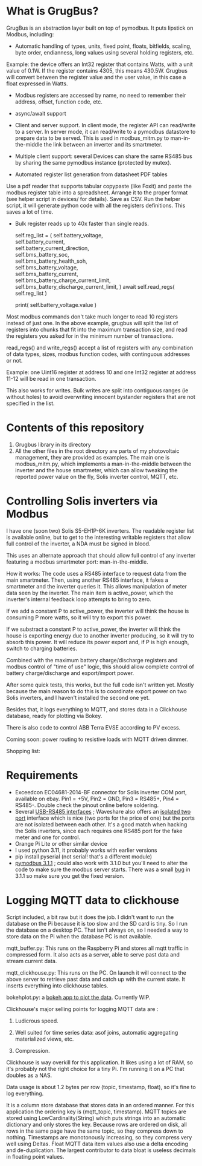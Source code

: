 # What is GrugBus?

GrugBus is an abstraction layer built on top of pymodbus. It puts lipstick on Modbus, including:

- Automatic handling of types, units, fixed point, floats, bitfields, scaling, byte order, endianness, long values using several holding registers, etc.

Example: the device offers an Int32 register that contains Watts, with a unit value of 0.1W. If the register contains 4305, this means 430.5W. Grugbus will convert between the register value and the user value, in this case a float expressed in Watts.

- Modbus registers are accessed by name, no need to remember their address, offset, function code, etc.

- async/await support

- Client and server support. In client mode, the register API can read/write to a server.
In server mode, it can read/write to a pymodbus datastore to prepare data to be served.
This is used in modbus_mitm.py to man-in-the-middle the link between an inverter and its
smartmeter.

- Multiple client support: several Devices can share the same RS485 bus by sharing the same pymodbus instance (protected by mutex).

- Automated register list generation from datasheet PDF tables 

Use a pdf reader that supports tabular copypaste (like Foxit) and paste the modbus register table into a spreadsheet. Arrange it to the proper format (see helper script in devices/ for details). Save as CSV. Run the helper script, it will generate python code with all the registers definitions. This saves a lot of time.

- Bulk register reads up to 40x faster than single reads.

    self.reg_list = (
              self.battery_voltage,                    
              self.battery_current,                    
              self.battery_current_direction,          
              self.bms_battery_soc,                    
              self.bms_battery_health_soh,             
              self.bms_battery_voltage,                
              self.bms_battery_current,                
              self.bms_battery_charge_current_limit,   
              self.bms_battery_discharge_current_limit,
            )
    await self.read_regs( self.reg_list )

    print( self.battery_voltage.value )   
      
Most modbus commands don't take much longer to read 10 registers instead of just one.
In the above example, grugbus will split the list of registers into chunks that fit into
the maximum transaction size, and read the registers you asked for in the minimum number 
of transactions. 

read_regs() and write_regs() accept a list of registers with any combination of data types, 
sizes, modbus function codes, with continguous addresses or not.

Example: one Uint16 register at address 10 and one Int32 register at address 11-12 will be
read in one transaction.

This also works for writes. Bulk writes are split into contiguous ranges (ie without holes)
to avoid overwriting innocent bystander registers that are not specified in the list. 

# Contents of this repository

1) Grugbus library in its directory
2) All the other files in the root directory are parts of my photovoltaic management, they are provided as examples. The main one is modbus_mitm.py, which implements a man-in-the-middle between the inverter and the house smartmeter, which can allow tweaking the reported power value on the fly, Solis inverter control, MQTT, etc.

# Controlling Solis inverters via Modbus

I have one (soon two) Solis S5-EH1P-6K inverters. The readable register list is available online, but to get to the interesting writable registers that allow full control of the inverter, a NDA must be signed in blood.

This uses an alternate approach that should allow full control of any inverter featuring a modbus smartmeter port: man-in-the-middle.

How it works: The code uses a RS485 interface to request data from the main smartmeter. Then, using another RS485 interface, it fakes a smartmeter and the inverter queries it. This allows manipulation of meter data seen by the inverter. The main item is active_power, which the inverter's internal feedback loop attempts to bring to zero.

If we add a constant P to active_power, the inverter will think the house is consuming P more watts, so it will try to export this power.

If we substract a constant P to active_power, the inverter will think the house is exporting energy due to another inverter producing, so it will try to absorb this power. It will reduce its power export and, if P is high enough, switch to charging batteries.

Combined with the maximum battery charge/discharge registers and modbus control of "time of use" logic, this should allow complete control of battery charge/discharge and export/import power.

After some quick tests, this works, but the full code isn't written yet. Mostly because the main reason to do this is to coordinate export power on two Solis inverters, and I haven't installed the second one yet.

Besides that, it logs everything to MQTT, and stores data in a Clickhouse database, ready for plotting via Bokey.

There is also code to control ABB Terra EVSE according to PV excess.

Coming soon: power routing to resistive loads with MQTT driven dimmer.

Shopping list:

# Requirements

- Exceedcon EC04681-2014-BF connector for Solis inverter COM port, available on ebay. Pin1 = +5V, Pin2 = GND, Pin3 = RS485+, Pin4 = RS485-. Double check the pinout online before soldering.
- Several [USB-RS485 interfaces](https://www.waveshare.com/catalog/product/view/id/3629/s/usb-to-rs232-485-ttl/category/37/usb-to-rs232-485-ttl.htm?sku=22547) ; Waveshare also offers an [isolated two port](https://www.waveshare.com/product/iot-communication/wired-comm-converter/usb-to-rs232-uart-rs485/usb-to-2ch-rs485.htm) interface which is nice (two ports for the price of one) but the ports are not isolated between each other. It's a good match when hacking the Solis inverters, since each requires one RS485 port for the fake meter and one for control.
- Orange Pi Lite or other similar device
- I used python 3.11, it probably works with earlier versions
- pip install pyserial (not serial! that's a different module)
- [pymodbus 3.1.1](https://github.com/pymodbus-dev/pymodbus) ; could also work with 3.1.0 but you'll need to alter the code to make sure the modbus server starts. There was a small [bug](https://github.com/pymodbus-dev/pymodbus/pull/1282) in 3.1.1 so make sure you get the fixed version.


# Logging MQTT data to clickhouse

Script included, a bit raw but it does the job. I didn't want to run the database on the Pi because it is too slow and the SD card is tiny. So I run the database on a desktop PC. That isn't always on, so I needed a way to store data on the Pi when the database PC is not available.

mqtt_buffer.py: This runs on the Raspberry Pi and stores all mqtt traffic in compressed form. It also acts as a server, able to serve past data and stream current data.

mqtt_clickhouse.py: This runs on the PC. On launch it will connect to the above server to retrieve past data and catch up with the current state. It inserts everything into clickhouse tables.

bokehplot.py: a [bokeh app to plot the data](https://www.youtube.com/watch?v=rZxsFkaUimE&lc=Ugz4bzv51YXSnqZ2K194AaABAg). Currently WIP.

Clickhouse's major selling points for logging MQTT data are :

1) Ludicrous speed.

2) Well suited for time series data: asof joins, automatic aggregating materialized views, etc.

3) Compression. 

Clickhouse is way overkill for this application. It likes using a lot of RAM, so it's probably not the right choice for a tiny Pi. I'm running it on a PC that doubles as a NAS.

Data usage is about 1.2 bytes per row (topic, timestamp, float), so it's fine to log everything.

It is a column store database that stores data in an ordered manner. For this application the ordering key is (mqtt_topic, timestamp). MQTT topics are stored using LowCardinality(String) which puts strings into an automatic dictionary and only stores the key. Because rows are ordered on disk, all rows in the same page have the same topic, so they compress down to nothing. Timestamps are monotonously increasing, so they compress very well using Deltas. Float MQTT data item values also use a delta encoding and de-duplication. The largest contributor to data bloat is useless decimals in floating point values. 





